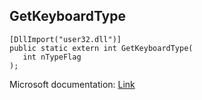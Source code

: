 ## GetKeyboardType

```
[DllImport("user32.dll")]
public static extern int GetKeyboardType(
   int nTypeFlag
);
```

Microsoft documentation: [Link](https://docs.microsoft.com/en-us/windows/win32/api/winuser/nf-winuser-getkeyboardtype)
